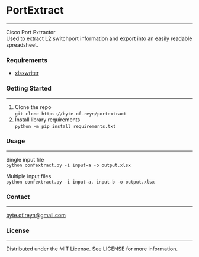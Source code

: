 # PortExtract
---
Cisco Port Extractor  
Used to extract L2 switchport information and export into an easily readable spreadsheet.
  
### Requirements
* [xlsxwriter](https://github.com/jmcnamara/XlsxWriter)
  
### Getting Started
---
1. Clone the repo  
`git clone https://byte-of-reyn/portextract`  
2. Install library requirements  
`python -m pip install requirements.txt`
  
### Usage
---
Single input file  
`python confextract.py -i input-a -o output.xlsx`

Multiple input files  
`python confextract.py -i input-a, input-b -o output.xlsx`
  
### Contact
---
byte.of.reyn@gmail.com

### License
---
Distributed under the MIT License. See LICENSE for more information.
